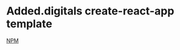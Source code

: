 # Added.digitals create-react-app template

[NPM](https://www.npmjs.com/package/cra-template-added.digital)